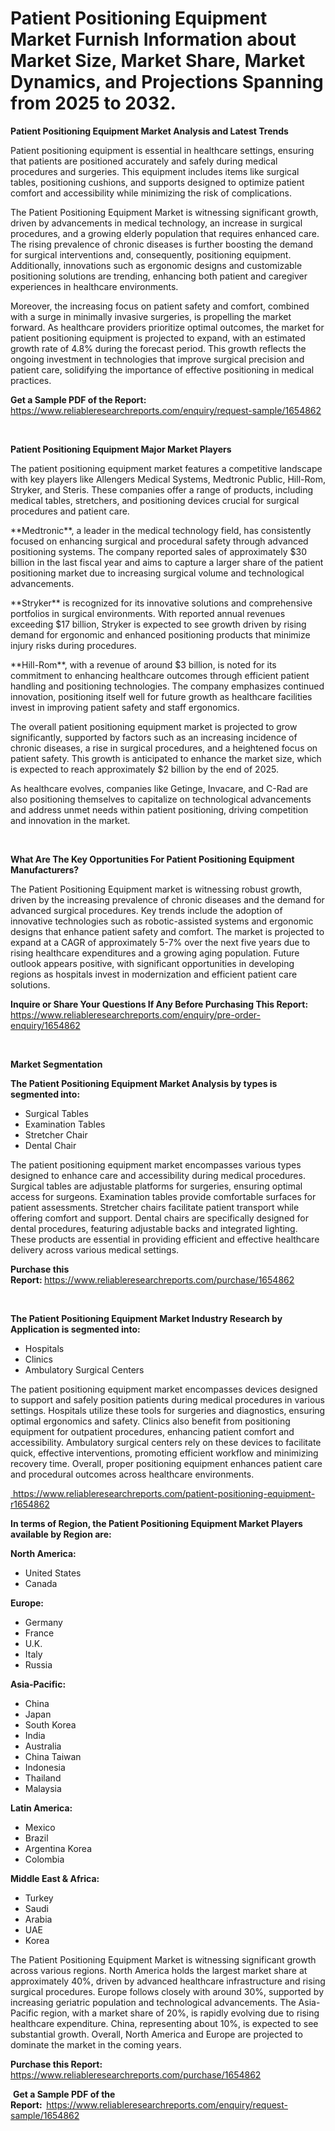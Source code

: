 <p><h1>Patient Positioning Equipment Market Furnish Information about Market Size, Market Share, Market Dynamics, and Projections Spanning from 2025 to 2032.</h1></p><p><strong>Patient Positioning Equipment Market Analysis and Latest Trends</strong></p>
<p><p>Patient positioning equipment is essential in healthcare settings, ensuring that patients are positioned accurately and safely during medical procedures and surgeries. This equipment includes items like surgical tables, positioning cushions, and supports designed to optimize patient comfort and accessibility while minimizing the risk of complications.</p><p>The Patient Positioning Equipment Market is witnessing significant growth, driven by advancements in medical technology, an increase in surgical procedures, and a growing elderly population that requires enhanced care. The rising prevalence of chronic diseases is further boosting the demand for surgical interventions and, consequently, positioning equipment. Additionally, innovations such as ergonomic designs and customizable positioning solutions are trending, enhancing both patient and caregiver experiences in healthcare environments.</p><p>Moreover, the increasing focus on patient safety and comfort, combined with a surge in minimally invasive surgeries, is propelling the market forward. As healthcare providers prioritize optimal outcomes, the market for patient positioning equipment is projected to expand, with an estimated growth rate of 4.8% during the forecast period. This growth reflects the ongoing investment in technologies that improve surgical precision and patient care, solidifying the importance of effective positioning in medical practices.</p></p>
<p><strong>Get a Sample PDF of the Report:&nbsp;</strong> <a href="https://www.reliableresearchreports.com/enquiry/request-sample/1654862?utm_campaign=2759&utm_medium=2&utm_source=Github&utm_content=ia&utm_term=16042025&utm_id=patient-positioning-equipment">https://www.reliableresearchreports.com/enquiry/request-sample/1654862</a></p>
<p>&nbsp;</p>
<p><strong>Patient Positioning Equipment Major Market Players</strong></p>
<p><p>The patient positioning equipment market features a competitive landscape with key players like Allengers Medical Systems, Medtronic Public, Hill-Rom, Stryker, and Steris. These companies offer a range of products, including medical tables, stretchers, and positioning devices crucial for surgical procedures and patient care.</p><p>**Medtronic**, a leader in the medical technology field, has consistently focused on enhancing surgical and procedural safety through advanced positioning systems. The company reported sales of approximately $30 billion in the last fiscal year and aims to capture a larger share of the patient positioning market due to increasing surgical volume and technological advancements.</p><p>**Stryker** is recognized for its innovative solutions and comprehensive portfolios in surgical environments. With reported annual revenues exceeding $17 billion, Stryker is expected to see growth driven by rising demand for ergonomic and enhanced positioning products that minimize injury risks during procedures.</p><p>**Hill-Rom**, with a revenue of around $3 billion, is noted for its commitment to enhancing healthcare outcomes through efficient patient handling and positioning technologies. The company emphasizes continued innovation, positioning itself well for future growth as healthcare facilities invest in improving patient safety and staff ergonomics.</p><p>The overall patient positioning equipment market is projected to grow significantly, supported by factors such as an increasing incidence of chronic diseases, a rise in surgical procedures, and a heightened focus on patient safety. This growth is anticipated to enhance the market size, which is expected to reach approximately $2 billion by the end of 2025. </p><p>As healthcare evolves, companies like Getinge, Invacare, and C-Rad are also positioning themselves to capitalize on technological advancements and address unmet needs within patient positioning, driving competition and innovation in the market.</p></p>
<p>&nbsp;</p>
<p><strong>What Are The Key Opportunities For Patient Positioning Equipment Manufacturers?</strong></p>
<p><p>The Patient Positioning Equipment market is witnessing robust growth, driven by the increasing prevalence of chronic diseases and the demand for advanced surgical procedures. Key trends include the adoption of innovative technologies such as robotic-assisted systems and ergonomic designs that enhance patient safety and comfort. The market is projected to expand at a CAGR of approximately 5-7% over the next five years due to rising healthcare expenditures and a growing aging population. Future outlook appears positive, with significant opportunities in developing regions as hospitals invest in modernization and efficient patient care solutions.</p></p>
<p><strong>Inquire or Share Your Questions If Any Before Purchasing This Report:</strong> <a href="https://www.reliableresearchreports.com/enquiry/pre-order-enquiry/1654862?utm_campaign=2759&utm_medium=2&utm_source=Github&utm_content=ia&utm_term=16042025&utm_id=patient-positioning-equipment">https://www.reliableresearchreports.com/enquiry/pre-order-enquiry/1654862</a></p>
<p>&nbsp;</p>
<p><strong>Market Segmentation</strong></p>
<p><strong>The Patient Positioning Equipment Market Analysis by types is segmented into:</strong></p>
<p><ul><li>Surgical Tables</li><li>Examination Tables</li><li>Stretcher Chair</li><li>Dental Chair</li></ul></p>
<p><p>The patient positioning equipment market encompasses various types designed to enhance care and accessibility during medical procedures. Surgical tables are adjustable platforms for surgeries, ensuring optimal access for surgeons. Examination tables provide comfortable surfaces for patient assessments. Stretcher chairs facilitate patient transport while offering comfort and support. Dental chairs are specifically designed for dental procedures, featuring adjustable backs and integrated lighting. These products are essential in providing efficient and effective healthcare delivery across various medical settings.</p></p>
<p><strong>Purchase this Report:&nbsp;</strong><a href="https://www.reliableresearchreports.com/purchase/1654862?utm_campaign=2759&utm_medium=2&utm_source=Github&utm_content=ia&utm_term=16042025&utm_id=patient-positioning-equipment">https://www.reliableresearchreports.com/purchase/1654862</a></p>
<p>&nbsp;</p>
<p><strong>The Patient Positioning Equipment Market Industry Research by Application is segmented into:</strong></p>
<p><ul><li>Hospitals</li><li>Clinics</li><li>Ambulatory Surgical Centers</li></ul></p>
<p><p>The patient positioning equipment market encompasses devices designed to support and safely position patients during medical procedures in various settings. Hospitals utilize these tools for surgeries and diagnostics, ensuring optimal ergonomics and safety. Clinics also benefit from positioning equipment for outpatient procedures, enhancing patient comfort and accessibility. Ambulatory surgical centers rely on these devices to facilitate quick, effective interventions, promoting efficient workflow and minimizing recovery time. Overall, proper positioning equipment enhances patient care and procedural outcomes across healthcare environments.</p></p>
<p><a href="https://www.reliableresearchreports.com/patient-positioning-equipment-r1654862?utm_campaign=2759&utm_medium=2&utm_source=Github&utm_content=ia&utm_term=16042025&utm_id=patient-positioning-equipment">&nbsp;https://www.reliableresearchreports.com/patient-positioning-equipment-r1654862</a></p>
<p><strong>In terms of Region, the Patient Positioning Equipment Market Players available by Region are:</strong></p>
<p>
    <p> <strong> North America: </strong>
        <ul>
            <li>United States</li>
            <li>Canada</li>
        </ul>
        </p> 
    <p> <strong> Europe: </strong>
        <ul>
            <li>Germany</li>
            <li>France</li>
            <li>U.K.</li>
            <li>Italy</li>
            <li>Russia</li>
        </ul>
        </p> 
    <p> <strong> Asia-Pacific: </strong>
        <ul>
            <li>China</li>
            <li>Japan</li>
            <li>South Korea</li>
            <li>India</li>
            <li>Australia</li>
            <li>China Taiwan</li>
            <li>Indonesia</li>
            <li>Thailand</li>
            <li>Malaysia</li>
        </ul>
        </p> 
    <p> <strong> Latin America: </strong>
        <ul>
            <li>Mexico</li>
            <li>Brazil</li>
            <li>Argentina Korea</li>
            <li>Colombia</li>
        </ul>
        </p> 
    <p> <strong> Middle East & Africa: </strong>
        <ul>
            <li>Turkey</li>
            <li>Saudi</li>
            <li>Arabia</li>
            <li>UAE</li>
            <li>Korea</li>
        </ul>
    </p>
    </p>
<p><p>The Patient Positioning Equipment Market is witnessing significant growth across various regions. North America holds the largest market share at approximately 40%, driven by advanced healthcare infrastructure and rising surgical procedures. Europe follows closely with around 30%, supported by increasing geriatric population and technological advancements. The Asia-Pacific region, with a market share of 20%, is rapidly evolving due to rising healthcare expenditure. China, representing about 10%, is expected to see substantial growth. Overall, North America and Europe are projected to dominate the market in the coming years.</p></p>
<p><strong>Purchase this Report: </strong><a href="https://www.reliableresearchreports.com/purchase/1654862?utm_campaign=2759&utm_medium=2&utm_source=Github&utm_content=ia&utm_term=16042025&utm_id=patient-positioning-equipment">https://www.reliableresearchreports.com/purchase/1654862</a></p>
<p>&nbsp;<strong>Get a Sample PDF of the Report:&nbsp;&nbsp;</strong><a href="https://www.reliableresearchreports.com/enquiry/request-sample/1654862?utm_campaign=2759&utm_medium=2&utm_source=Github&utm_content=ia&utm_term=16042025&utm_id=patient-positioning-equipment">https://www.reliableresearchreports.com/enquiry/request-sample/1654862</a></p>
<p><strong></strong></p>
<p><p></p><p></p><p></p></p>